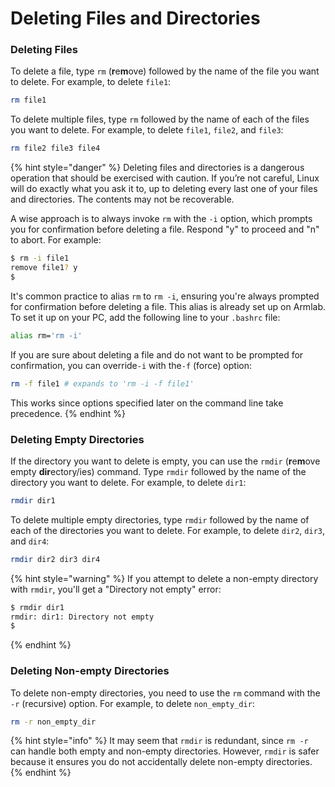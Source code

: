 # Deleting Files and Directories

### Deleting Files

To delete a file, type `rm` (**r**e**m**ove) followed by the name of the file you want to delete. For example, to delete `file1`:

```bash
rm file1
```

To delete multiple files, type `rm` followed by the name of each of the files you want to delete. For example, to delete `file1`, `file2`, and `file3`:

```bash
rm file2 file3 file4
```

{% hint style="danger" %}
Deleting files and directories is a dangerous operation that should be exercised with caution. If you’re not careful, Linux will do exactly what you ask it to, up to deleting every last one of your files and directories. The contents may not be recoverable.

A wise approach is to always invoke `rm` with the `-i` option, which prompts you for confirmation before deleting a file. Respond "y" to proceed and "n" to abort. For example:

```bash
$ rm -i file1
remove file1? y
$
```

It's common practice to alias `rm` to `rm -i`, ensuring you're always prompted for confirmation before deleting a file. This alias is already set up on Armlab. To set it up on your PC, add the following line to your `.bashrc` file:

```bash
alias rm='rm -i'
```

If you are sure about deleting a file and do not want to be prompted for confirmation, you can override`-i` with the`-f` (force) option:

```bash
rm -f file1 # expands to 'rm -i -f file1'
```

This works since options specified later on the command line take precedence.
{% endhint %}

### Deleting Empty Directories

If the directory you want to delete is empty, you can use the `rmdir` (**r**e**m**ove empty **dir**ectory/ies) command. Type `rmdir` followed by the name of the directory you want to delete. For example, to delete `dir1`:

```bash
rmdir dir1
```

To delete multiple empty directories, type `rmdir` followed by the name of each of the directories you want to delete. For example, to delete `dir2`, `dir3`, and `dir4`:

```bash
rmdir dir2 dir3 dir4
```

{% hint style="warning" %}
If you attempt to delete a non-empty directory with `rmdir`, you'll get a "Directory not empty" error:

```bash
$ rmdir dir1
rmdir: dir1: Directory not empty
$
```
{% endhint %}

### Deleting Non-empty Directories

To delete non-empty directories, you need to use the `rm` command with the `-r` (recursive) option. For example, to delete `non_empty_dir`:

```bash
rm -r non_empty_dir
```

{% hint style="info" %}
It may seem that `rmdir` is redundant, since `rm -r` can handle both empty and non-empty directories. However, `rmdir` is safer because it ensures you do not accidentally delete non-empty directories.
{% endhint %}
